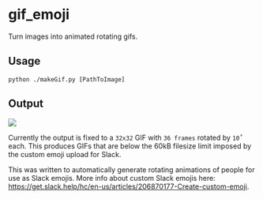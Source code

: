 # gif_emoji
Turn images into animated rotating gifs.

## Usage
`python ./makeGif.py [PathToImage]`

## Output
![](http://imgur.com/download/xLj8ljQ)

Currently the output is fixed to a `32x32` GIF with `36 frames` rotated by `10˚` each. This produces GIFs that are below the 60kB filesize limit imposed by the custom emoji upload for Slack.

This was written to automatically generate rotating animations of people for use as Slack emojis. More info about custom Slack emojis here: https://get.slack.help/hc/en-us/articles/206870177-Create-custom-emoji.
